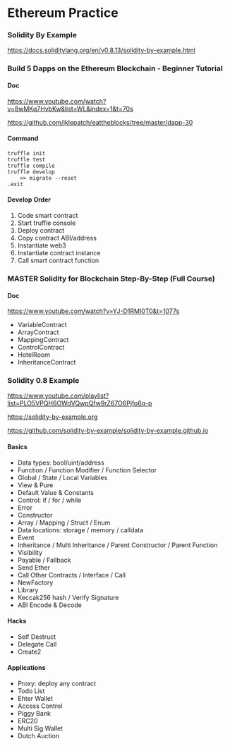 # Ethereum Practice

### Solidity By Example

https://docs.soliditylang.org/en/v0.8.13/solidity-by-example.html

### Build 5 Dapps on the Ethereum Blockchain - Beginner Tutorial

#### Doc

https://www.youtube.com/watch?v=8wMKq7HvbKw&list=WL&index=1&t=70s

https://github.com/jklepatch/eattheblocks/tree/master/dapp-30

#### Command

```
truffle init
truffle test
truffle compile
truffle develop
    >> migrate --reset
.exit
```

#### Develop Order

1. Code smart contract
2. Start truffle console
3. Deploy contract
4. Copy contract ABI/address
5. Instantiate web3
6. Instantiate contract instance
7. Call smart contract function

### MASTER Solidity for Blockchain Step-By-Step (Full Course)

#### Doc

https://www.youtube.com/watch?v=YJ-D1RMI0T0&t=1077s

 - VariableContract
 - ArrayContract
 - MappingContract
 - ControlContract
 - HotelRoom
 - InheritanceContract

### Solidity 0.8 Example

https://www.youtube.com/playlist?list=PLO5VPQH6OWdVQwpQfw9rZ67O6Pjfo6q-p

https://solidity-by-example.org

https://github.com/solidity-by-example/solidity-by-example.github.io

#### Basics

 - Data types: bool/uint/address
 - Function / Function Modifier / Function Selector
 - Global / State / Local Variables
 - View & Pure
 - Default Value & Constants
 - Control: if / for / while
 - Error
 - Constructor
 - Array / Mapping / Struct / Enum
 - Data locations: storage / memory / calldata
 - Event
 - Inheritance / Multi Inheritance / Parent Constructor / Parent Function
 - Visibility
 - Payable / Fallback
 - Send Ether
 - Call Other Contracts / Interface / Call
 - NewFactory
 - Library
 - Keccak256 hash / Verify Signature
 - ABI Encode & Decode
 
#### Hacks

 - Self Destruct
 - Delegate Call
 - Create2

#### Applications

 - Proxy: deploy any contract
 - Todo List
 - Ehter Wallet
 - Access Control
 - Piggy Bank
 - ERC20
 - Multi Sig Wallet
 - Dutch Auction
